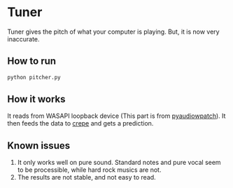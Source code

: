 # Tuner

Tuner gives the pitch of what your computer is playing. But, it is now very inaccurate.

## How to run

```bash
python pitcher.py
```

## How it works

It reads from WASAPI loopback device (This part is from [pyaudiowpatch](https://github.com/s0d3s/PyAudioWPatch)). It then feeds the data to [crepe](https://github.com/marl/crepe) and gets a prediction.

## Known issues

1. It only works well on pure sound. Standard notes and pure vocal seem to be processible, while hard rock musics are not.
2. The results are not stable, and not easy to read.
